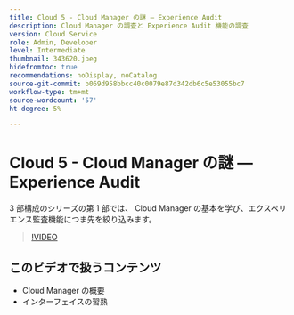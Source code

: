 ```yaml
---
title: Cloud 5 - Cloud Manager の謎 — Experience Audit
description: Cloud Manager の調査と Experience Audit 機能の調査
version: Cloud Service
role: Admin, Developer
level: Intermediate
thumbnail: 343620.jpeg
hidefromtoc: true
recommendations: noDisplay, noCatalog
source-git-commit: b069d958bbcc40c0079e87d342db6c5e53055bc7
workflow-type: tm+mt
source-wordcount: '57'
ht-degree: 5%

---
```


# Cloud 5 - Cloud Manager の謎 — Experience Audit

3 部構成のシリーズの第 1 部では、 Cloud Manager の基本を学び、エクスペリエンス監査機能につま先を絞り込みます。

>[!VIDEO](https://video.tv.adobe.com/v/343620)

## このビデオで扱うコンテンツ

+ Cloud Manager の概要
+ インターフェイスの習熟
